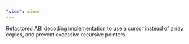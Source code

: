 ```yaml
---
"viem": minor
---
```


Refactored ABI decoding implementation to use a cursor instead of array copies, and prevent excessive recursive pointers.